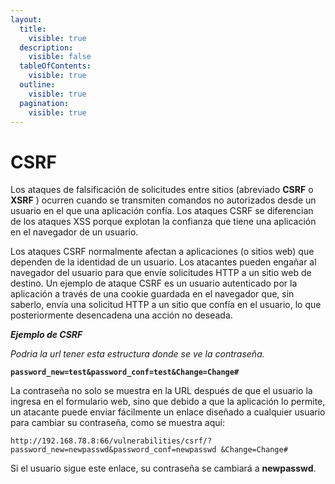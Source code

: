 ```yaml
---
layout:
  title:
    visible: true
  description:
    visible: false
  tableOfContents:
    visible: true
  outline:
    visible: true
  pagination:
    visible: true
---
```


# CSRF

Los ataques de falsificación de solicitudes entre sitios (abreviado **CSRF** o **XSRF** ) ocurren cuando se transmiten comandos no autorizados desde un usuario en el que una aplicación confía. Los ataques CSRF se diferencian de los ataques XSS porque explotan la confianza que tiene una aplicación en el navegador de un usuario.

Los ataques CSRF normalmente afectan a aplicaciones (o sitios web) que dependen de la identidad de un usuario. Los atacantes pueden engañar al navegador del usuario para que envíe solicitudes HTTP a un sitio web de destino. Un ejemplo de ataque CSRF es un usuario autenticado por la aplicación a través de una cookie guardada en el navegador que, sin saberlo, envía una solicitud HTTP a un sitio que confía en el usuario, lo que posteriormente desencadena una acción no deseada.

_**Ejemplo de CSRF**_

_Podria la url tener esta estructura donde se ve la contraseña._

**`password_new=test&password_conf=test&Change=Change#`**

La contraseña no solo se muestra en la URL después de que el usuario la ingresa en el formulario web, sino que debido a que la aplicación lo permite, un atacante puede enviar fácilmente un enlace diseñado a cualquier usuario para cambiar su contraseña, como se muestra aquí:

```
http://192.168.78.8:66/vulnerabilities/csrf/?password_new=newpasswd&password_conf=newpasswd &Change=Change#
```

Si el usuario sigue este enlace, su contraseña se cambiará a **newpasswd**.
